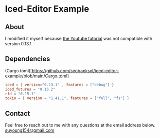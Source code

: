 # Iced-Editor Example
## About
I modified it myself because [the Youtube tutorial](https://www.youtube.com/watch?v=gcBJ7cPSALo) was not compatible with version 0.13.1.

## Dependencies
(Cargo.toml)[https://github.com/seobaeksol/iced-editor-example/blob/main/Cargo.toml]
```Cargo.toml
iced = { version="0.13.1" , features = ["debug"] }
iced_futures = "0.13.2"
rfd = "0.15.1"
tokio = { version = "1.41.1", features = ["full", "fs"] }
```


## Contact
Feel free to reach out to me with any questions at the email address below.
<suyoung154@gmail.com>
